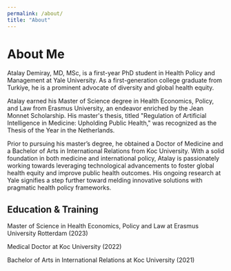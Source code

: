 ```yaml
---
permalink: /about/
title: "About"
---
```


# About Me

Atalay Demiray, MD, MSc, is a first-year PhD student in Health Policy and Management at Yale University. As a first-generation college graduate from Turkiye, he is a prominent advocate of diversity and global health equity.

Atalay earned his Master of Science degree in Health Economics, Policy, and Law from Erasmus University, an endeavor enriched by the Jean Monnet Scholarship. His master's thesis, titled "Regulation of Artificial Intelligence in Medicine: Upholding Public Health," was recognized as the Thesis of the Year in the Netherlands.

Prior to pursuing his master’s degree, he obtained a Doctor of Medicine and a Bachelor of Arts in International Relations from Koc University. With a solid foundation in both medicine and international policy, Atalay is passionately working towards leveraging technological advancements to foster global health equity and improve public health outcomes. His ongoing research at Yale signifies a step further toward melding innovative solutions with pragmatic health policy frameworks.

## Education & Training

Master of Science in Health Economics, Policy and Law at Erasmus University Rotterdam (2023) 

Medical Doctor at Koc University (2022) 

Bachelor of Arts in International Relations at Koc University (2021)
